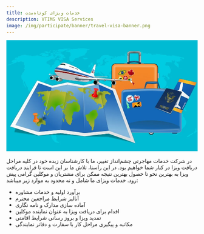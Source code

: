 ```yaml
---
title: خدمات ویزای کوتاه‌مدت
description: VTIMS VISA Services
image: /img/participate/banner/travel-visa-banner.png
---
```


<!-- ## Temporary Resident Visa Services  -->

![Get Your Visa](/img/participate/banner/travle-visa-banner.png)

در شرکت خدمات مهاجرتی چشم‌انداز تغییر، ما با کارشناسان زبده خود در کلیه مراحل دریافت ویزا در کنار شما خواهیم بود. در این راستا، تلاش ما بر این است تا فرایند دریافت ویزا به بهترین نحو تا حصول بهترین نتیجه ممکن برای مشتریان و موکلین گرامی پیش رود. خدمات ویزای ما شامل و نه محدود به موارد زیر میباشد:

- برآورد اولیه و خدمات مشاوره
- آنالیز شرایط مراجعین محترم
- آماده سازی مدارک و نامه نگاری
- اقدام برای دریافت ویزا به عنوان نماینده موکلین
- تمدید ویزا و بروز رسانی شرایط اقامتی
- مکاتبه و پیگیری مراحل کار با سفارت و دفاتر نمایندگی
